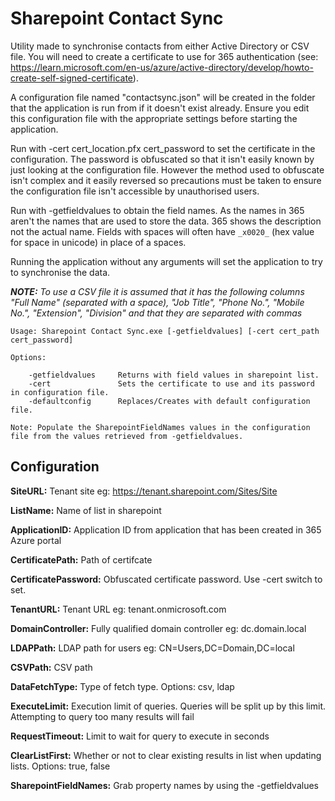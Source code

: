 ﻿# Sharepoint Contact Sync

Utility made to synchronise contacts from either Active Directory or CSV file. You will need to create a certificate to use for 365 authentication (see: https://learn.microsoft.com/en-us/azure/active-directory/develop/howto-create-self-signed-certificate).

A configuration file named "contactsync.json" will be created in the folder that the application is run from if it doesn't exist already. Ensure you edit this configuration file with the appropriate settings before starting the application.

Run with -cert cert_location.pfx cert_password to set the certificate in the configuration. The password is obfuscated so that it isn't easily known by just looking at the configuration file. However the method used to obfuscate isn't complex and it easily reversed so precautions must be taken to ensure the configuration file isn't accessible by unauthorised users.

Run with -getfieldvalues to obtain the field names. As the names in 365 aren't the names that are used to store the data. 365 shows the description not the actual name. Fields with spaces will often have `_x0020_` (hex value for space in unicode) in place of a spaces.

Running the application without any arguments will set the application to try to synchronise the data.

***NOTE:*** *To use a CSV file it is assumed that it has the following columns "Full Name" (separated with a space), "Job Title", "Phone No.", "Mobile No.", "Extension", "Division" and that they are separated with commas*

```
Usage: Sharepoint Contact Sync.exe [-getfieldvalues] [-cert cert_path cert_password]

Options:

    -getfieldvalues     Returns with field values in sharepoint list.
    -cert               Sets the certificate to use and its password in configuration file.
	-defaultconfig      Replaces/Creates with default configuration file.

Note: Populate the SharepointFieldNames values in the configuration file from the values retrieved from -getfieldvalues.
```

## Configuration

**SiteURL:** Tenant site eg: https://tenant.sharepoint.com/Sites/Site

**ListName:** Name of list in sharepoint

**ApplicationID:** Application ID from application that has been created in 365 Azure portal

**CertificatePath:** Path of certifcate

**CertificatePassword:** Obfuscated certificate password. Use -cert switch to set.

**TenantURL:** Tenant URL eg: tenant.onmicrosoft.com

**DomainController:** Fully qualified domain controller eg: dc.domain.local

**LDAPPath:** LDAP path for users eg: CN=Users,DC=Domain,DC=local

**CSVPath:** CSV path

**DataFetchType:** Type of fetch type. Options: csv, ldap

**ExecuteLimit:** Execution limit of queries. Queries will be split up by this limit. Attempting to query too many results will fail

**RequestTimeout:** Limit to wait for query to execute in seconds

**ClearListFirst:** Whether or not to clear existing results in list when updating lists. Options: true, false

**SharepointFieldNames:** Grab property names by using the -getfieldvalues
